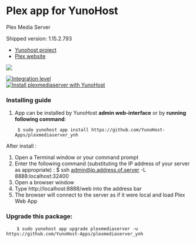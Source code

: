 # Plex app for YunoHost
Plex Media Server

Shipped version: 1.15.2.793

- [Yunohost project](https://yunohost.org)
- [Plex website](https://plex.tv/)

![](https://nyro.ovh/wp-content/uploads/2017/12/plex_wallpaper_011-1040x585.jpg)


[![Integration level](https://dash.yunohost.org/integration/plexmediaserver.svg)](https://dash.yunohost.org/appci/app/plexmediaserver)  
[![Install plexmediaserver with YunoHost](https://install-app.yunohost.org/install-with-yunohost.png)](https://install-app.yunohost.org/?app=plexmediaserver)

### Installing guide

 1. App can be installed by YunoHost **admin web-interface** or by **running following command**:

         $ sudo yunohost app install https://github.com/YunoHost-Apps/plexmediaserver_ynh
 
 After install :

   1. Open a Terminal window or your command prompt
   2. Enter the following command (substituting the IP address of your server as appropriate) :
   $ ssh admin@ip.address.of.server -L 8888:localhost:32400
   3. Open a browser window
   4. Type http://localhost:8888/web into the address bar
   5. The browser will connect to the server as if it were local and load Plex Web App

 
### Upgrade this package:

        $ sudo yunohost app upgrade plexmediaserver -u https://github.com/YunoHost-Apps/plexmediaserver_ynh

